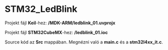 # STM32_LedBlink

Projekt fájl **Keil**-hez: **/MDK-ARM/ledblink_01.uvprojx**

Projekt fájl **STM32CubeMX**-hez: **/ledblink_01.ioc**

Source kód az **Src** mappában. Megnézni való a **main.c** és a **stm32l4xx_it.c**.
